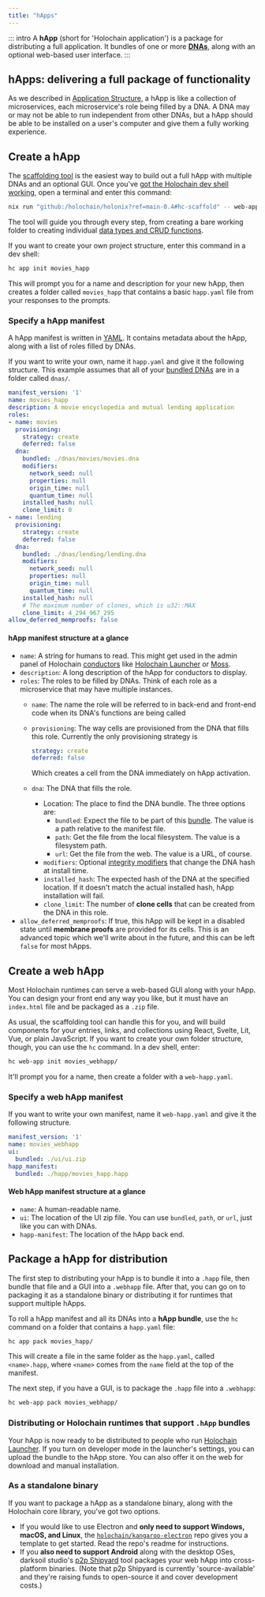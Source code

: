 ```yaml
---
title: "hApps"
---
```


::: intro
A **hApp** (short for 'Holochain application') is a package for distributing a full application. It bundles of one or more [**DNAs**](/build/dnas/), along with an optional web-based user interface.
:::

## hApps: delivering a full package of functionality

As we described in [Application Structure](/build/application/structure/#happ), a hApp is like a collection of microservices, each microservice's role being filled by a DNA. A DNA may or may not be able to run independent from other DNAs, but a hApp should be able to be installed on a user's computer and give them a fully working experience.

## Create a hApp

The [scaffolding tool](/get-started/3-forum-app-tutorial/) is the easiest way to build out a full hApp with multiple DNAs and an optional GUI. Once you've [got the Holochain dev shell working](/get-started/), open a terminal and enter this command:

```bash
nix run "github:/holochain/holonix?ref=main-0.4#hc-scaffold" -- web-app movies_happ
```

The tool will guide you through every step, from creating a bare working folder to creating individual [data types and CRUD functions](/build/working-with-data/).

If you want to create your own project structure, enter this command in a dev shell:

```bash
hc app init movies_happ
```

This will prompt you for a name and description for your new hApp, then creates a folder called `movies_happ` that contains a basic `happ.yaml` file from your responses to the prompts.

### Specify a hApp manifest

A hApp manifest is written in [YAML](https://yaml.org/). It contains metadata about the hApp, along with a list of roles filled by DNAs.

If you want to write your own, name it `happ.yaml` and give it the following structure. This example assumes that all of your [bundled DNAs](/build/dnas/#bundle-a-dna) are in a folder called `dnas/`.

```yaml
manifest_version: '1'
name: movies_happ
description: A movie encyclopedia and mutual lending application
roles:
- name: movies
  provisioning:
    strategy: create
    deferred: false
  dna:
    bundled: ./dnas/movies/movies.dna
    modifiers:
      network_seed: null
      properties: null
      origin_time: null
      quantum_time: null
    installed_hash: null
    clone_limit: 0
- name: lending
  provisioning:
    strategy: create
    deferred: false
  dna:
    bundled: ./dnas/lending/lending.dna
    modifiers:
      network_seed: null
      properties: null
      origin_time: null
      quantum_time: null
    installed_hash: null
    # The maximum number of clones, which is u32::MAX
    clone_limit: 4_294_967_295
allow_deferred_memproofs: false
```

#### hApp manifest structure at a glance

* `name`: A string for humans to read. This might get used in the admin panel of Holochain [conductors](/concepts/2_application_architecture/#conductor) like [Holochain Launcher](https://github.com/holochain/launcher) or [Moss](https://theweave.social/moss/).
* `description`: A long description of the hApp for conductors to display.
* `roles`: The roles to be filled by DNAs. Think of each role as a microservice that may have multiple instances.
    * `name`: The name the role will be referred to in back-end and front-end code when its DNA's functions are being called
    * `provisioning`: The way cells are provisioned from the DNA that fills this role. Currently the only provisioning strategy is

        ```yaml
        strategy: create
        deferred: false
        ```

        Which creates a cell from the DNA immediately on hApp activation.
    * `dna`: The DNA that fills the role.
        * Location: The place to find the DNA bundle. The three options are:
            * `bundled`: Expect the file to be part of this [bundle](#bundle-a-happ). The value is a path relative to the manifest file.
            * `path`: Get the file from the local filesystem. The value is a filesystem path.
            * `url`: Get the file from the web. The value is a URL, of course.
        * `modifiers`: Optional [integrity modifiers](/build/dnas/#integrity-modifiers) that change the DNA hash at install time.
        * `installed_hash`: The expected hash of the DNA at the specified location. If it doesn't match the actual installed hash, hApp installation will fail.
        * `clone_limit`: The number of **clone cells** that can be created from the DNA in this role.
* `allow_deferred_memproofs`: If true, this hApp will be kept in a disabled state until **membrane proofs** are provided for its cells. This is an advanced topic which we'll write about in the future, <!-- TODO: write about deferred memproofs --> and this can be left `false` for most hApps.

## Create a web hApp

Most Holochain runtimes can serve a web-based GUI along with your hApp. You can design your front end any way you like, but it must have an `index.html` file and be packaged as a `.zip` file.

As usual, the scaffolding tool can handle this for you, and will build components for your entries, links, and collections using React, Svelte, Lit, Vue, or plain JavaScript. If you want to create your own folder structure, though, you can use the `hc` command. In a dev shell, enter:

```bash
hc web-app init movies_webhapp/
```

It'll prompt you for a name, then create a folder with a `web-happ.yaml`.

### Specify a web hApp manifest

If you want to write your own manifest, name it `web-happ.yaml` and give it the following structure.

```yaml
manifest_version: '1'
name: movies_webhapp
ui:
  bundled: ./ui/ui.zip
happ_manifest:
  bundled: ./happ/movies_happ.happ
```

#### Web hApp manifest structure at a glance

* `name`: A human-readable name.
* `ui`: The location of the UI zip file. You can use `bundled`, `path`, or `url`, just like you can with DNAs.
* `happ-manifest`: The location of the hApp back end.

## Package a hApp for distribution

The first step to distributing your hApp is to bundle it into a `.happ` file, then bundle that file and a GUI into a `.webhapp` file. After that, you can go on to packaging it as a standalone binary or distributing it for runtimes that support multiple hApps.

To roll a hApp manifest and all its DNAs into a **hApp bundle**, use the `hc` command on a folder that contains a `happ.yaml` file:

```bash
hc app pack movies_happ/
```

This will create a file in the same folder as the `happ.yaml`, called `<name>.happ`, where `<name>` comes from the `name` field at the top of the manifest.

The next step, if you have a GUI, is to package the `.happ` file into a `.webhapp`:

```bash
hc web-app pack movies_webhapp/
```

### Distributing or Holochain runtimes that support `.hApp` bundles

Your hApp is now ready to be distributed to people who run [Holochain Launcher](https://github.com/holochain/launcher). If you turn on developer mode in the launcher's settings, you can upload the bundle to the hApp store. You can also offer it on the web for download and manual installation.

### As a standalone binary

If you want to package a hApp as a standalone binary, along with the Holochain core library, you've got two options.

* If you would like to use Electron and **only need to support Windows, macOS, and Linux**, the [`holochain/kangaroo-electron`](https://github.com/holochain/kangaroo-electron/) repo gives you a template to get started. Read the repo's readme for instructions.
* If you **also need to support Android** along with the desktop OSes, darksoil studio's [p2p Shipyard](https://darksoil.studio/p2p-shipyard/) tool packages your web hApp into cross-platform binaries. (Note that p2p Shipyard is currently 'source-available' and they're raising funds to open-source it and cover development costs.)
